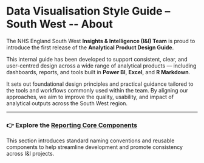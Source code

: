 # Data Visualisation Style Guide – South West -- About

The NHS England South West **Insights & Intelligence (I&I) Team** is proud to introduce the first release of the **Analytical Product Design Guide**.

This internal guide has been developed to support consistent, clear, and user-centred design across a wide range of analytical products — including dashboards, reports, and tools built in **Power BI**, **Excel**, and **R Markdown**.

It sets out foundational design principles and practical guidance tailored to the tools and workflows commonly used within the team. By aligning our approaches, we aim to improve the quality, usability, and impact of analytical outputs across the South West region.

---

### 👉 Explore the  [Reporting Core Components](reporting_corecomponents/index.md)

This section introduces standard naming conventions and reusable components to help streamline development and promote consistency across I&I projects.
